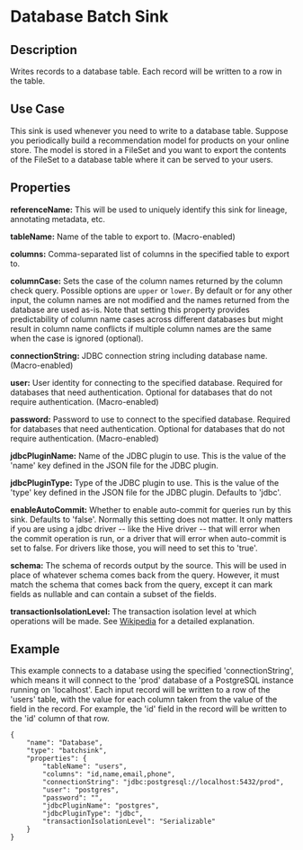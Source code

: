 # Database Batch Sink


Description
-----------
Writes records to a database table. Each record will be written to a row in the table.


Use Case
--------
This sink is used whenever you need to write to a database table.
Suppose you periodically build a recommendation model for products on your online store.
The model is stored in a FileSet and you want to export the contents
of the FileSet to a database table where it can be served to your users.


Properties
----------
**referenceName:** This will be used to uniquely identify this sink for lineage, annotating metadata, etc.

**tableName:** Name of the table to export to. (Macro-enabled)

**columns:** Comma-separated list of columns in the specified table to export to.

**columnCase:** Sets the case of the column names returned by the column check query.
Possible options are ``upper`` or ``lower``. By default or for any other input, the column names are not modified and
the names returned from the database are used as-is. Note that setting this property provides predictability
of column name cases across different databases but might result in column name conflicts if multiple column
names are the same when the case is ignored (optional).

**connectionString:** JDBC connection string including database name. (Macro-enabled)

**user:** User identity for connecting to the specified database. Required for databases that need
authentication. Optional for databases that do not require authentication. (Macro-enabled)

**password:** Password to use to connect to the specified database. Required for databases
that need authentication. Optional for databases that do not require authentication. (Macro-enabled)

**jdbcPluginName:** Name of the JDBC plugin to use. This is the value of the 'name' key
defined in the JSON file for the JDBC plugin.

**jdbcPluginType:** Type of the JDBC plugin to use. This is the value of the 'type' key
defined in the JSON file for the JDBC plugin. Defaults to 'jdbc'.

**enableAutoCommit:** Whether to enable auto-commit for queries run by this sink. Defaults to 'false'.
Normally this setting does not matter. It only matters if you are using a jdbc driver -- like the Hive
driver -- that will error when the commit operation is run, or a driver that will error when auto-commit is
set to false. For drivers like those, you will need to set this to 'true'.

**schema:** The schema of records output by the source. This will be used in place of whatever schema comes
back from the query. However, it must match the schema that comes back from the query,
except it can mark fields as nullable and can contain a subset of the fields.

**transactionIsolationLevel:** The transaction isolation level at which operations will be made. See
[Wikipedia](https://en.wikipedia.org/wiki/Isolation_(database_systems)#Isolation_levels) for a detailed explanation.

Example
-------
This example connects to a database using the specified 'connectionString', which means
it will connect to the 'prod' database of a PostgreSQL instance running on 'localhost'.
Each input record will be written to a row of the 'users' table, with the value for each
column taken from the value of the field in the record. For example, the 'id' field in
the record will be written to the 'id' column of that row.

    {
        "name": "Database",
        "type": "batchsink",
        "properties": {
            "tableName": "users",
            "columns": "id,name,email,phone",
            "connectionString": "jdbc:postgresql://localhost:5432/prod",
            "user": "postgres",
            "password": "",
            "jdbcPluginName": "postgres",
            "jdbcPluginType": "jdbc",
            "transactionIsolationLevel": "Serializable"
        }
    }
